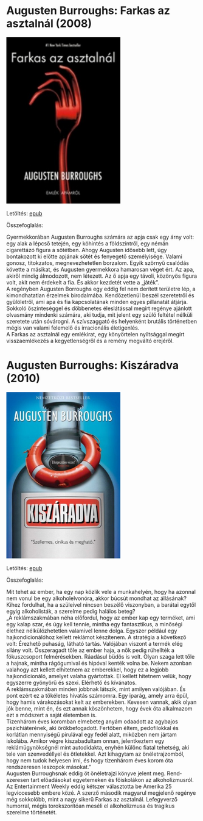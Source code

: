# <a name="id_977">Augusten Burroughs: Farkas az asztalnál (2008)</a>
<img src="https://github.com/BercziSandor/calibre_lib/raw/main/Augusten%20Burroughs/Farkas%20az%20asztalnal%20%28977%29/cover.jpg" alt="cover" width="300"/>

Letöltés: [epub](https://github.com/BercziSandor/calibre_lib/raw/main/Augusten%20Burroughs/Farkas%20az%20asztalnal%20%28977%29/Farkas%20az%20asztalnal%20-%20Augusten%20Burroughs.epub)

Összefoglalás:
<div>
<p>Gyermekkorában ​Augusten Burroughs számára az apja csak egy árny volt: egy alak a lépcső tetején, egy köhintés a földszintről, egy némán cigarettázó figura a sötétben. Ahogy Augusten idősebb lett, úgy bontakozott ki előtte apjának sötét és fenyegető személyisége. Valami gonosz, titokzatos, megnevezhetetlen borzalom. Egyik szörnyű csalódás követte a másikat, és Augusten gyermekkora hamarosan véget ért. Az apa, akiről mindig álmodozott, nem létezett. Az ő apja egy távoli, közönyös figura volt, akit nem érdekelt a fia. És akkor kezdetét vette a „játék”.<br>A regényben Augusten Borroughs egy eddig fel nem derített területre lép, a kimondhatatlan érzelmek birodalmába. Kendőzetlenül beszél szeretetről és gyűlöletről, ami apa és fia kapcsolatának minden egyes pillanatát átjárja. Sokkoló őszinteséggel és döbbenetes éleslátással megírt regénye ajánlott olvasmány mindenki számára, aki tudja, mit jelent egy szülő feltétel nélküli szeretete után sóvárogni. A szívszaggató és helyenként brutális történetben mégis van valami felemelő és irracionális életigenlés.<br>A Farkas az asztalnál egy emlékirat, egy könyörtelen nyíltsággal megírt visszaemlékezés a kegyetlenségről és a remény megváltó erejéről.</p></div>

# <a name="id_968">Augusten Burroughs: Kiszáradva (2010)</a>
<img src="https://github.com/BercziSandor/calibre_lib/raw/main/Augusten%20Burroughs/Kiszaradva%20%28968%29/cover.jpg" alt="cover" width="300"/>

Letöltés: [epub](https://github.com/BercziSandor/calibre_lib/raw/main/Augusten%20Burroughs/Kiszaradva%20%28968%29/Kiszaradva%20-%20Augusten%20Burroughs.epub)

Összefoglalás:
<div>
<p>Mit ​tehet az ember, ha egy nap közlik vele a munkahelyén, hogy ha azonnal nem vonul be egy alkoholelvonóra, akkor búcsút mondhat az állásának? Kihez fordulhat, ha a szüleivel nincsen beszélő viszonyban, a barátai egytől egyig alkoholisták, a szerelme pedig halálos beteg?<br>„A reklámszakmában néha előfordul, hogy az ember kap egy terméket, ami egy kalap szar, és úgy kell tennie, mintha egy fantasztikus, a minőségi élethez nélkülözhetetlen valamivel lenne dolga. Egyszer például egy hajkondicionálóhoz kellett reklámot készítenem. A stratégia a következő volt: Érezhető puhaság, látható tartás. Valójában vi­szont a termék elég silány volt. Összeragadt tőle az ember haja, a nők pedig rühellték a fókuszcsoport felmérésekben. Ráadásul büdös is volt. Olyan szaga lett tőle a hajnak, mintha rágógumival és hipóval kenték volna be. Nekem azonban valahogy azt kellett elhitetnem az emberekkel, hogy ez a legjobb hajkondicionáló, amelyet valaha gyártottak. El kellett hitetnem velük, hogy egy­szerre gyönyörű és szexi. Elérhető és kívánatos.<br>A reklámszakmában minden jobbnak látszik, mint amilyen valójában. És pont ezért ez a tökéletes hivatás számomra. Egy iparág, amely arra épül, hogy hamis várakozásokat kelt az emberekben. Kevesen vannak, akik olyan jók benne, mint én, és ezt annak köszönhetem, hogy évek óta alkalmazom ezt a módszert a saját életemben is.<br>Tizenhárom éves koromban elmebeteg anyám odaadott az agybajos pszichiáterének, aki örökbefogadott. Fertőben éltem, pedofilokkal és korlátlan mennyiségű pirulával egy fedél alatt, miközben nem jártam iskolába. Amikor végre kiszabadultam onnan, jelentkeztem egy reklámügynökségnél mint autodidakta, enyhén különc fiatal tehetség, aki tele van szenvedéllyel és ötletekkel. Azt kihagytam az önéletrajzomból, hogy nem tudok helyesen írni, és hogy tizenhárom éves korom óta rendszeresen leszopok másokat.”<br>Augusten Burroughsnak eddig öt önéletrajzi könyve jelent meg. Rend­szeresen tart előadásokat egyetemeken és főiskolákon az alkoholizmusról. Az Entertainment Weekly eddig kétszer választotta be Amerika 25 legviccesebb embere közé. A szer­ző második magyarul megjelenő regénye még sokkolóbb, mint a nagy sikerű Farkas az asztalnál. Lefegy­verző humorral, mégis torokszorítóan meséli el alkoholizmusa és tragikus szerelme történetét.</p></div>


